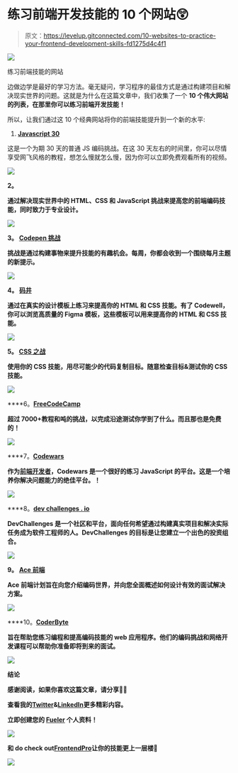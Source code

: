 # 练习前端开发技能的 10 个网站😲

> 原文：<https://levelup.gitconnected.com/10-websites-to-practice-your-frontend-development-skills-fd1275d4c4f1>

![](img/7b165c2da2b5949ef7d5566b91282d82.png)

练习前端技能的网站

边做边学是最好的学习方法。毫无疑问，学习程序的最佳方式是通过构建项目和解决现实世界的问题。这就是为什么在这篇文章中，我们收集了一个 **10 个伟大网站的列表，在那里你可以练习前端开发技能！**

所以，让我们通过这 10 个经典网站将你的前端技能提升到一个新的水平:

1.  [**Javascript 30**](https://javascript30.com/)

这是一个为期 30 天的普通 JS 编码挑战。在这 30 天左右的时间里，你可以尽情享受网飞风格的教程，想怎么慢就怎么慢，因为你可以立即免费观看所有的视频。

![](img/903cb9b6ff8d5fea5f17dce53fa9f773.png)

**2。**[](https://www.frontendmentor.io/)

**通过解决现实世界中的 HTML、CSS 和 JavaScript 挑战来提高您的前端编码技能，同时致力于专业设计。**

**![](img/87f65babed7bf5f9f882e971be4caa57.png)**

****3。** [**Codepen 挑战**](https://codepen.io/challenges)**

**挑战是通过构建事物来提升技能的有趣机会。每周，你都会收到一个围绕每月主题的新提示。**

**![](img/2c097f644edcbffcbc635467a7b6e695.png)**

****4。** [**码井**](https://www.codewell.cc/)**

**通过在真实的设计模板上练习来提高你的 HTML 和 CSS 技能。有了 Codewell，你可以浏览高质量的 Figma 模板，这些模板可以用来提高你的 HTML 和 CSS 技能。**

**![](img/c15ce63f77ca109cc83ad346ba7d2d79.png)**

****5。** [**CSS 之战**](https://cssbattle.dev/)**

**使用你的 CSS 技能，用尽可能少的代码复制目标。随意检查目标&测试你的 CSS 技能。**

**![](img/b2004d5163f929767fd9fba4f3ea7541.png)**

****6。**[**FreeCodeCamp**](https://www.freecodecamp.org/)**

**超过 7000+教程和吨的挑战，以完成沿途测试你学到了什么。而且那也是免费的！**

**![](img/517c33d57c2451daf1927e27d12a51d7.png)**

****7。**[**Codewars**](https://www.codewars.com/collections/coding-challenges)**

**作为[前端开发者](https://fueler.io/use-case/developer)，Codewars 是一个很好的练习 JavaScript 的平台。这是一个培养你解决问题能力的绝佳平台。！**

**![](img/611737cc3d744ea7572158f52cc2dfcc.png)**

****8。**[**dev challenges . io**](https://devchallenges.io/)**

**DevChallenges 是一个社区和平台，面向任何希望通过构建真实项目和解决实际任务成为软件工程师的人。DevChallenges 的目标是让您建立一个出色的投资组合。**

**![](img/93b8022b868754cf17b2f8fda1a867e8.png)**

****9。** [**Ace 前端**](https://www.acefrontend.com/)**

**Ace 前端计划旨在向您介绍编码世界，并向您全面概述如何设计有效的面试解决方案。**

**![](img/c5c48bb6a02ab8d3bccb5f8b88dc12aa.png)**

****10。**[**CoderByte**](https://coderbyte.com/challenges)**

**旨在帮助您练习编程和提高编码技能的 web 应用程序。他们的编码挑战和网络开发课程可以帮助你准备即将到来的面试。**

**![](img/c65d0ef38f0075a8b51c288c2d442d8a.png)**

****结论****

**感谢阅读，如果你喜欢这篇文章，请分享🤞💜**

**查看我的[Twitter](https://twitter.com/souptikdn)&[LinkedIn](https://www.linkedin.com/in/souptikdn/)更多精彩内容。**

**立即创建您的 [Fueler](https://fueler.io/register) 个人资料！**

**![](img/69b3f46c9f2bfe33ea169fce8b489661.png)**

**和 do check out[FrontendPro](https://www.frontendpro.dev/)让你的技能更上一层楼🚀**

**![](img/299b363012098184eb0676243722ec2f.png)**